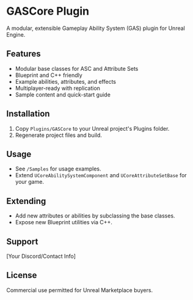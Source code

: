 # GASCore Plugin

A modular, extensible Gameplay Ability System (GAS) plugin for Unreal Engine.

## Features
- Modular base classes for ASC and Attribute Sets
- Blueprint and C++ friendly
- Example abilities, attributes, and effects
- Multiplayer-ready with replication
- Sample content and quick-start guide

## Installation
1. Copy `Plugins/GASCore` to your Unreal project's Plugins folder.
2. Regenerate project files and build.

## Usage
- See `/Samples` for usage examples.
- Extend `UCoreAbilitySystemComponent` and `UCoreAttributeSetBase` for your game.

## Extending
- Add new attributes or abilities by subclassing the base classes.
- Expose new Blueprint utilities via C++.

## Support
[Your Discord/Contact Info]

## License
Commercial use permitted for Unreal Marketplace buyers.